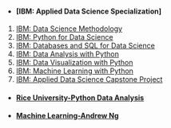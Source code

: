 - #### [IBM: Applied Data Science Specialization]
1. [IBM: Data Science Methodology](./IBM-Data-Science/Data%20Science%20Methodology)
2. [IBM: Python for Data Science](./IBM-Data-Science/Python%20for%20Data%20Science%20and%20AI)
3. [IBM: Databases and SQL for Data Science](./IBM-Data-Science/IBM%20-%20Databases%20and%20SQL%20for%20Data%20Science)
4. [IBM: Data Analysis with Python](./IBM-Data-Science/Data%20Analysis%20with%20Python)
5. [IBM: Data Visualization with Python](./IBM-Data-Science/Data%20Visulazation%20with%20Python)
6. [IBM: Machine Learning with Python](./IBM-Data-Science/Machine%20Learning%20With%20Python)
7. [IBM: Applied Data Science Capstone Project](./IBM-Data-Science/Applied%20Data%20Science%20Caspstone)

- #### [Rice University-Python Data Analysis](./Rice%20University_Python%20Data%20Analysis)


- #### [Machine Learning-Andrew Ng](./Machine%20Learning-Andrew%20Ng/Week1)
